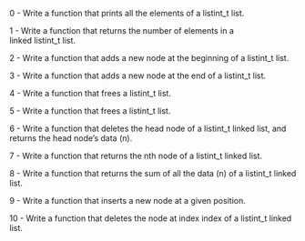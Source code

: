 0 - Write a function that prints all the elements of a listint_t list. 

1 - Write a function that returns the number of elements in a linked listint_t list. 

2 - Write a function that adds a new node at the beginning of a listint_t list. 

3 - Write a function that adds a new node at the end of a listint_t list. 

4 - Write a function that frees a listint_t list. 

5 - Write a function that frees a listint_t list. 

6 - Write a function that deletes the head node of a listint_t linked list, and returns the head node’s data (n). 

7 - Write a function that returns the nth node of a listint_t linked list. 

8 - Write a function that returns the sum of all the data (n) of a listint_t linked list. 

9 - Write a function that inserts a new node at a given position. 

10 - Write a function that deletes the node at index index of a listint_t linked list. 
